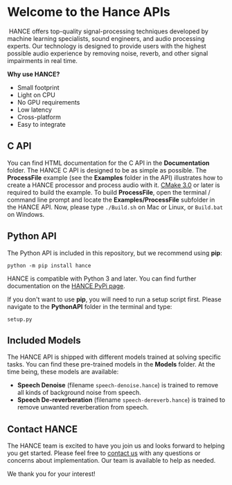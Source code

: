 Welcome to the Hance APIs
=========================
​
HANCE offers top-quality signal-processing techniques developed by machine learning specialists, sound engineers, and audio processing experts. Our technology is designed to provide users with the highest possible audio experience by removing noise, reverb, and other signal impairments in real time. 

**Why use HANCE?**
* Small footprint
* Light on CPU
* No GPU requirements
* Low latency
* Cross-platform
* Easy to integrate


C API
-----
You can find HTML documentation for the C API in the **Documentation** folder. The HANCE C API is designed to be as simple as possible. The **ProcessFile** example (see the **Examples** folder in the API) illustrates how to create a HANCE processor and process audio with it. [CMake 3.0](https://cmake.org/) or later is required to build the example. To build **ProcessFile**, open the terminal / command line prompt and locate the **Examples/ProcessFile** subfolder in the HANCE API. Now, please type ```./Build.sh``` on Mac or Linux, or ```Build.bat``` on Windows. 

Python API
----------
The Python API is included in this repository, but we recommend using **pip**:

```
python -m pip install hance
```
HANCE is compatible with Python 3 and later. You can find further documentation on the [HANCE PyPi page](https://pypi.org/project/hance/).

If you don't want to use **pip**, you will need to run a setup script first. Please navigate to the **PythonAPI** folder in the terminal and type:
```
setup.py
```

Included Models
---------------
The HANCE API is shipped with different models trained at solving specific tasks. You can find these pre-trained models in the **Models** folder. At the time being, these models are available:
* **Speech Denoise** (filename ```speech-denoise.hance```) is trained to remove all kinds of background noise from speech.
* **Speech De-reverberation** (filename ```speech-dereverb.hance```) is trained to remove unwanted reverberation from speech.

Contact HANCE
-------------

The HANCE team is excited to have you join us and looks forward to helping you
get started. Please feel free to [contact us](https://hance.ai/contact) with any questions or concerns about implementation. Our team is available to help as needed.

We thank you for your interest!